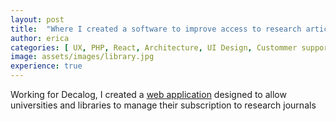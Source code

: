 ```yaml
---
layout: post
title:  "Where I created a software to improve access to research articles"
author: erica
categories: [ UX, PHP, React, Architecture, UI Design, Custommer support and training, Teamwork, Hiring and training, Project Management ]
image: assets/images/library.jpg
experience: true
---
```


Working for Decalog, I created a <a href="https://actualitte.com/article/17101/acteurs-numeriques/un-nouvel-outil-de-gestion-des-ressources-numeriques-pour-l-inist-cnrs">web application</a> designed to allow universities and libraries to manage their subscription to research journals


